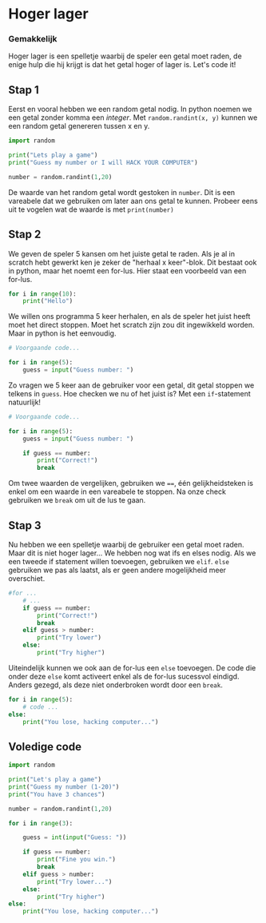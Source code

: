 # Hoger lager

### Gemakkelijk

Hoger lager is een spelletje waarbij de speler een getal moet raden, de enige hulp die hij krijgt is dat het getal hoger of lager is. Let's code it!

## Stap 1

Eerst en vooral hebben we een random getal nodig. In python noemen we een getal zonder komma een _integer_. Met `random.randint(x, y)` kunnen we een random getal genereren tussen x en y.

```python
import random

print("Lets play a game")
print("Guess my number or I will HACK YOUR COMPUTER")

number = random.randint(1,20)
```

De waarde van het random getal wordt gestoken in `number`. Dit is een vareabele dat we gebruiken om later aan ons getal te kunnen. Probeer eens uit te vogelen wat de waarde is met `print(number)`

## Stap 2

We geven de speler 5 kansen om het juiste getal te raden. Als je al in scratch hebt gewerkt ken je zeker de "herhaal x keer"-blok. Dit bestaat ook in python, maar het noemt een for-lus. Hier staat een voorbeeld van een for-lus.

```python
for i in range(10):
    print("Hello")
```

We willen ons programma 5 keer herhalen, en als de speler het juist heeft moet het direct stoppen. Moet het scratch zijn zou dit ingewikkeld worden. Maar in python is het eenvoudig.

```py
# Voorgaande code...

for i in range(5):
    guess = input("Guess number: ")

```

Zo vragen we 5 keer aan de gebruiker voor een getal, dit getal stoppen we telkens in `guess`. Hoe checken we nu of het juist is? Met een `if`-statement natuurlijk!

```py
# Voorgaande code...

for i in range(5):
    guess = input("Guess number: ")

    if guess == number:
        print("Correct!")
        break
```

Om twee waarden de vergelijken, gebruiken we `==`, één gelijkheidsteken is enkel om een waarde in een vareabele te stoppen. Na onze check gebruiken we `break` om uit de lus te gaan.

## Stap 3

Nu hebben we een spelletje waarbij de gebruiker een getal moet raden. Maar dit is niet hoger lager... We hebben nog wat ifs en elses nodig. Als we een tweede if statement willen toevoegen, gebruiken we `elif`. `else` gebruiken we pas als laatst, als er geen andere mogelijkheid meer overschiet.

```py
#for ...
    # ...
    if guess == number:
        print("Correct!")
        break
    elif guess > number:
        print("Try lower")
    else:
        print("Try higher")
```

Uiteindelijk kunnen we ook aan de for-lus een `else` toevoegen. De code die onder deze `else` komt activeert enkel als de for-lus sucessvol eindigd. Anders gezegd, als deze niet onderbroken wordt door een `break`.

```py
for i in range(5):
    # code ...
else:
    print("You lose, hacking computer...")
```

## Voledige code

```py
import random

print("Let's play a game")
print("Guess my number (1-20)")
print("You have 3 chances")

number = random.randint(1,20)

for i in range(3):

    guess = int(input("Guess: "))

    if guess == number:
        print("Fine you win.")
        break
    elif guess > number:
        print("Try lower...")
    else:
        print("Try higher")
else:
    print("You lose, hacking computer...")
```
